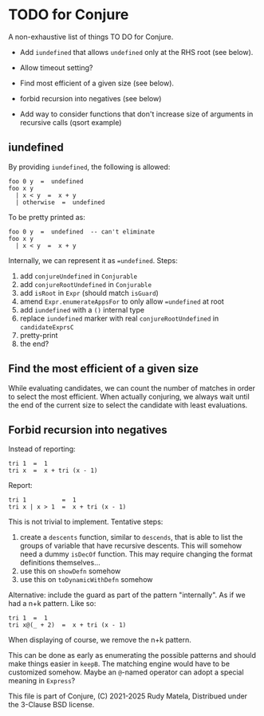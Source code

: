 TODO for Conjure
================

A non-exhaustive list of things TO DO for Conjure.

* Add `iundefined` that allows `undefined` only at the RHS root (see below).

* Allow timeout setting?

* Find most efficient of a given size (see below).

* forbid recursion into negatives (see below)

* Add way to consider functions that don't increase size of arguments in recursive calls
	(qsort example)


## iundefined

By providing `iundefined`, the following is allowed:

	foo 0 y  =  undefined
	foo x y
	  | x < y  =  x + y
	  | otherwise  =  undefined

To be pretty printed as:

	foo 0 y  =  undefined  -- can't eliminate
	foo x y
	  | x < y  =  x + y

Internally, we can represent it as `=undefined`.  Steps:

1. add `conjureUndefined` in `Conjurable`
2. add `conjureRootUndefined` in `Conjurable`
3. add `isRoot` in `Expr` (should match `isGuard`)
4. amend `Expr.enumerateAppsFor` to only allow `=undefined` at root
5. add `iundefined` with a `()` internal type
6. replace `iundefined` marker with real `conjureRootUndefined` in `candidateExprsC`
7. pretty-print
8. the end?

## Find the most efficient of a given size

While evaluating candidates, we can count the number of matches in order to
select the most efficient.  When actually conjuring, we always wait until the
end of the current size to select the candidate with least evaluations.


## Forbid recursion into negatives

Instead of reporting:

	tri 1  =  1
	tri x  =  x + tri (x - 1)

Report:

	tri 1          =  1
	tri x | x > 1  =  x + tri (x - 1)

This is not trivial to implement.
Tentative steps:

1. create a `descents` function, similar to `descends`,
   that is able to list the groups of variable that have recursive descents.
   This will somehow need a dummy `isDecOf` function.
   This may require changing the format definitions themselves...
2. use this on `showDefn` somehow
3. use this on `toDynamicWithDefn` somehow

Alternative: include the guard as part of the pattern "internally".  As if we
had a n+k pattern.  Like so:

	tri 1  =  1
	tri x@(_ + 2)  =  x + tri (x - 1)

When displaying of course, we remove the n+k pattern.

This can be done as early as enumerating the possible patterns and should make
things easier in `keepB`.  The matching engine would have to be customized
somehow.  Maybe an `@`-named operator can adopt a special meaning in `Express`?



This file is part of Conjure,
(C) 2021-2025 Rudy Matela,
Distribued under the 3-Clause BSD license.
